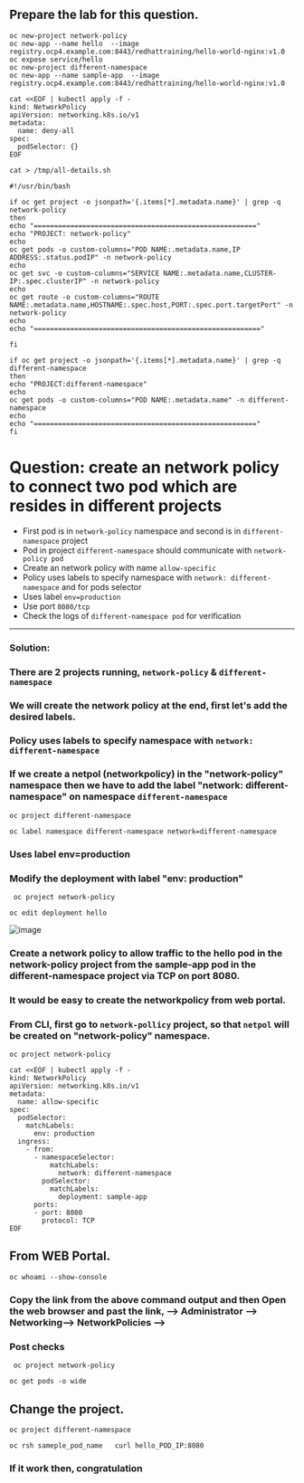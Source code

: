 ## Prepare the lab for this question.
```
oc new-project network-policy
oc new-app --name hello  --image registry.ocp4.example.com:8443/redhattraining/hello-world-nginx:v1.0
oc expose service/hello
oc new-project different-namespace
oc new-app --name sample-app  --image registry.ocp4.example.com:8443/redhattraining/hello-world-nginx:v1.0
```
```
cat <<EOF | kubectl apply -f -
kind: NetworkPolicy
apiVersion: networking.k8s.io/v1
metadata:
  name: deny-all
spec:
  podSelector: {}
EOF
```
```
cat > /tmp/all-details.sh
```
```
#!/usr/bin/bash

if oc get project -o jsonpath='{.items[*].metadata.name}' | grep -q network-policy
then
echo "======================================================="
echo "PROJECT: network-policy"
echo
oc get pods -o custom-columns="POD NAME:.metadata.name,IP ADDRESS:.status.podIP" -n network-policy
echo
oc get svc -o custom-columns="SERVICE NAME:.metadata.name,CLUSTER-IP:.spec.clusterIP" -n network-policy
echo
oc get route -o custom-columns="ROUTE NAME:.metadata.name,HOSTNAME:.spec.host,PORT:.spec.port.targetPort" -n network-policy
echo
echo "========================================================"

fi

if oc get project -o jsonpath='{.items[*].metadata.name}' | grep -q different-namespace
then
echo "PROJECT:different-namespace"
echo
oc get pods -o custom-columns="POD NAME:.metadata.name" -n different-namespace
echo
echo "======================================================="
fi
```
# Question: create an network policy to connect two pod which are resides in different projects

- First pod is in `network-policy` namespace and second is in `different-namespace` project
- Pod in project `different-namespace` should communicate with `network-policy pod`
- Create an network policy with name `allow-specific`
- Policy uses labels to specify namespace with `network: different-namespace` and for pods selector
- Uses label `env=production`
- Use port `8080/tcp`
- Check the logs of `different-namespace pod` for verification
---
### Solution:
### There are 2 projects running, `network-policy` & `different-namespace`
### We will create the network policy at the end, first let's add the desired labels.
### Policy uses labels to specify namespace with `network: different-namespace`
### If we create a netpol (networkpolicy) in the "network-policy" namespace then we have to add the label "network: different-namespace" on namespace `different-namespace`

```
oc project different-namespace
```
```
oc label namespace different-namespace network=different-namespace
```
### Uses label env=production
### Modify the deployment with label "env: production"
```
 oc project network-policy
```
```
oc edit deployment hello
```
![image](https://github.com/user-attachments/assets/862876ac-be83-4bc9-af1f-b537e8845152)

### Create a network policy to allow traffic to the hello pod in the network-policy project from the sample-app pod in the different-namespace project via TCP on port 8080. 
### It would be easy to create the networkpolicy from web portal.
### From CLI, first go to `network-pollicy` project, so that `netpol` will be created on "network-policy" namespace.
```
oc project network-policy
```
```
cat <<EOF | kubectl apply -f -
kind: NetworkPolicy
apiVersion: networking.k8s.io/v1
metadata:
  name: allow-specific
spec:
  podSelector:
    matchLabels:
      env: production
  ingress:
    - from:
      - namespaceSelector:
          matchLabels:
            network: different-namespace
        podSelector:
          matchLabels:
            deployment: sample-app
      ports:
      - port: 8080
        protocol: TCP
EOF
```
## From WEB Portal.
```
oc whoami --show-console
```
### Copy the link from the above command output and then Open the web browser and past the link, --> Administrator --> Networking--> NetworkPolicies -->

### Post checks
```
 oc project network-policy
```
```
oc get pods -o wide
```

## Change the project.
```
oc project different-namespace
```

```
oc rsh sameple_pod_name   curl hello_POD_IP:8080
```
### If it work then, congratulation
